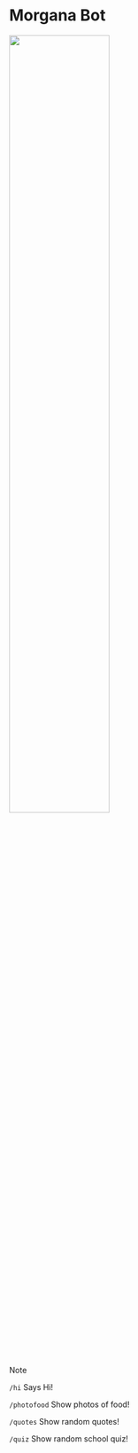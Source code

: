 # Morgana Bot

<img src="https://i.imgur.com/QpR5z2G.png" width="60%" />

<br><br>
  
> [!NOTE]
> 
> ```/hi``` Says Hi!
> 
> ```/photofood``` Show photos of food!
> 
> ```/quotes``` Show random quotes!
> 
> ```/quiz``` Show random school quiz!
